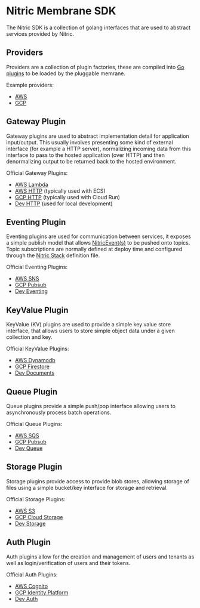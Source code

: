 # Nitric Membrane SDK

The Nitric SDK is a collection of golang interfaces that are used to abstract services provided by Nitric.

## Providers

Providers are a collection of plugin factories, these are compiled into [Go plugins](https://golang.org/pkg/plugin/) to be loaded by the pluggable memrane.

Example providers:
 * [AWS](../aws/README.md)
 * [GCP](../gcp/README.md)

## Gateway Plugin

Gateway plugins are used to abstract implementation detail for application input/output. This usually involves presenting some kind of external interface (for example a HTTP server), normalizing incoming data from this interface to pass to the hosted application (over HTTP) and then denormalizing output to be returned back to the hosted environment. 

Official Gateway Plugins:

* [AWS Lambda](../aws/gateway/lambda/README.md)
* [AWS HTTP](../aws/gateway/http/README.md) (typically used with ECS)
* [GCP HTTP](../gcp/gateway/http/README.md) (typically used with Cloud Run)
* [Dev HTTP](../dev/gateway/README.md) (used for local development)

## Eventing Plugin

Eventing plugins are used for communication between services, it exposes a simple publish model that allows [NitricEvent(s)]() to be pushed onto topics. Topic subscriptions are normally defined at deploy time and configured through the [Nitric Stack]() definition file.

Official Eventing Plugins:
* [AWS SNS](../aws/eventing/sns/README.md)
* [GCP Pubsub](../gcp/eventing/pubsub/README.md)
* [Dev Eventing](../dev/eventing/README.md)

## KeyValue Plugin

KeyValue (KV) plugins are used to provide a simple key value store interface, that allows users to store simple object data under a given collection and key.

Official KeyValue Plugins:
* [AWS Dynamodb](../aws/kv/dynamodb/README.md)
* [GCP Firestore](../gcp/documents/firestore/README.md)
* [Dev Documents](../dev/documents/README.md)

## Queue Plugin

Queue plugins provide a simple push/pop interface allowing users to asynchronously process batch operations.

Official Queue Plugins:
* [AWS SQS](../aws/queue/sqs/README.md)
* [GCP Pubsub](../gcp/queue/pubsub/README.md)
* [Dev Queue](../dev/queue/README.md)

## Storage Plugin

Storage plugins provide access to provide blob stores, allowing storage of files using a simple bucket/key interface for storage and retrieval.

Official Storage Plugins:
* [AWS S3](../aws/storage/s3/README.md)
* [GCP Cloud Storage](../gcp/storage/storage/README.md)
* [Dev Storage](../dev/storage/README.md)


## Auth Plugin

Auth plugins allow for the creation and management of users and tenants as well as login/verification of users and their tokens.

Official Auth Plugins:
* [AWS Cognito](../aws/auth/cognito/README.md)
* [GCP Identity Platform](../gcp/auth/identityplatform/README.md)
* [Dev Auth](../dev/auth/README.md)





